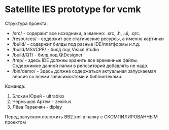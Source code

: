 Satellite IES prototype for vcmk
==============

Структура проекта:

* /src/ - содержит все исходники, а именно: .src, .h, .ui, .qrc.
* /resources/ - содержит все статические ресурсы, а именно картинки
* /build/ - содержит билды под разные IDE/платформы и.т.д.
* /build/MSVCPP/ - билд под Visual Studio
* /build/QT/ - билд под QtDesigner
* /tmp/ - здесь IDE должны хранить все временные файлы. Содержимое данной папки в репозиторий добавлять не надо.
* /bin/demo/ - Здесь должна содержаться актуальная запускаемая версия со всеми зависимостями и библиотеками.

Команда:

1. Блохин Юрий - ultrablox
2. Чернышов Артем - zexirius
3. Лёва Таракчян - diplay

Перед запуском положить BB2.xml в папку с СКОМПИЛИРОВАННЫМ проектом
